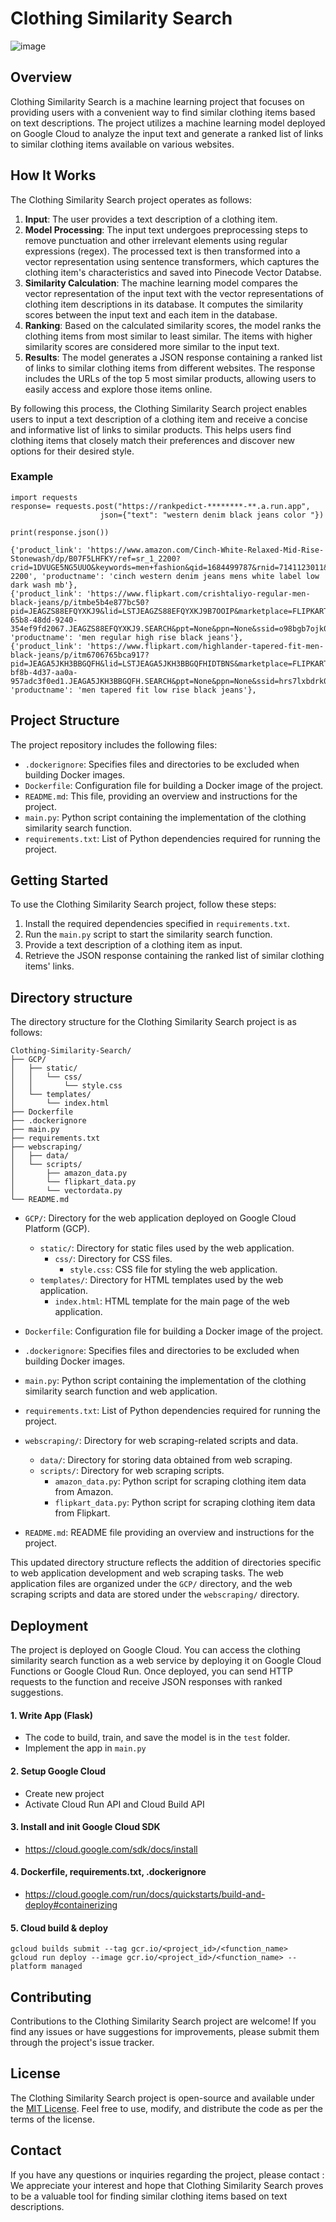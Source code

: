 # Clothing Similarity Search
![image](https://github.com/himan5hu31/Clothing-Similarity-Search/assets/130960032/9ad79965-9179-4999-8943-cb46dcead056)

## Overview

Clothing Similarity Search is a machine learning project that focuses on providing users with a convenient way to find similar clothing items based on text descriptions. The project utilizes a machine learning model deployed on Google Cloud to analyze the input text and generate a ranked list of links to similar clothing items available on various websites.

## How It Works

The Clothing Similarity Search project operates as follows:

1. **Input**: The user provides a text description of a clothing item.
2. **Model Processing**: The input text undergoes preprocessing steps to remove punctuation and other irrelevant elements using regular expressions (regex). The processed text is then transformed into a vector representation using sentence transformers, which captures the clothing item's characteristics and saved into Pinecode Vector Databse.
3. **Similarity Calculation**: The machine learning model compares the vector representation of the input text with the vector representations of clothing item descriptions in its database. It computes the similarity scores between the input text and each item in the database.
4. **Ranking**: Based on the calculated similarity scores, the model ranks the clothing items from most similar to least similar. The items with higher similarity scores are considered more similar to the input text.
5. **Results**: The model generates a JSON response containing a ranked list of links to similar clothing items from different websites. The response includes the URLs of the top 5 most similar products, allowing users to easily access and explore those items online.

By following this process, the Clothing Similarity Search project enables users to input a text description of a clothing item and receive a concise and informative list of links to similar products. This helps users find clothing items that closely match their preferences and discover new options for their desired style.
### Example
```
import requests
response= requests.post("https://rankpedict-********-**.a.run.app",
                    json={"text": "western denim black jeans color "})
                    
print(response.json())

{'product_link': 'https://www.amazon.com/Cinch-White-Relaxed-Mid-Rise-Stonewash/dp/B07F5LHFKY/ref=sr_1_2200?crid=1DVUGE5NG5UUO&keywords=men+fashion&qid=1684499787&rnid=7141123011&s=apparel&sprefix=menfashion%2Caps%2C282&sr=1-2200', 'productname': 'cinch western denim jeans mens white label low dark wash mb'}, 
{'product_link': 'https://www.flipkart.com/crishtaliyo-regular-men-black-jeans/p/itmbe5b4e877bc50?pid=JEAGZS88EFQYXKJ9&lid=LSTJEAGZS88EFQYXKJ9B7OOIP&marketplace=FLIPKART&store=clo&srno=b_20_779&otracker=browse&fm=organic&iid=d54f2af1-65b8-48dd-9240-354ef9fd2067.JEAGZS88EFQYXKJ9.SEARCH&ppt=None&ppn=None&ssid=o98bgb7ojk0000001684497563652', 'productname': 'men regular high rise black jeans'},
{'product_link': 'https://www.flipkart.com/highlander-tapered-fit-men-black-jeans/p/itm6706765bca917?pid=JEAGA5JKH3BBGQFH&lid=LSTJEAGA5JKH3BBGQFHIDTBNS&marketplace=FLIPKART&store=clo%2Fvua&srno=b_8_309&otracker=browse&fm=organic&iid=61d2aecd-bf8b-4d37-aa0a-957adc3f0ed1.JEAGA5JKH3BBGQFH.SEARCH&ppt=None&ppn=None&ssid=hrs7lxbdrk0000001684505882013', 'productname': 'men tapered fit low rise black jeans'},
```
## Project Structure

The project repository includes the following files:

- `.dockerignore`: Specifies files and directories to be excluded when building Docker images.
- `Dockerfile`: Configuration file for building a Docker image of the project.
- `README.md`: This file, providing an overview and instructions for the project.
- `main.py`: Python script containing the implementation of the clothing similarity search function.
- `requirements.txt`: List of Python dependencies required for running the project.

## Getting Started

To use the Clothing Similarity Search project, follow these steps:

1. Install the required dependencies specified in `requirements.txt`.
2. Run the `main.py` script to start the similarity search function.
3. Provide a text description of a clothing item as input.
4. Retrieve the JSON response containing the ranked list of similar clothing items' links.

## Directory structure

The directory structure for the Clothing Similarity Search project is as follows:

```
Clothing-Similarity-Search/
├── GCP/
│   ├── static/
│   │   └── css/
│   │       └── style.css
│   └── templates/
│       └── index.html
├── Dockerfile
├── .dockerignore
├── main.py
├── requirements.txt
├── webscraping/
│   ├── data/
│   └── scripts/
│       ├── amazon_data.py
│       └── flipkart_data.py
│       └── vectordata.py
└── README.md
```

- `GCP/`: Directory for the web application deployed on Google Cloud Platform (GCP).
  - `static/`: Directory for static files used by the web application.
    - `css/`: Directory for CSS files.
      - `style.css`: CSS file for styling the web application.
  - `templates/`: Directory for HTML templates used by the web application.
    - `index.html`: HTML template for the main page of the web application.

- `Dockerfile`: Configuration file for building a Docker image of the project.

- `.dockerignore`: Specifies files and directories to be excluded when building Docker images.

- `main.py`: Python script containing the implementation of the clothing similarity search function and web application.

- `requirements.txt`: List of Python dependencies required for running the project.

- `webscraping/`: Directory for web scraping-related scripts and data.
  - `data/`: Directory for storing data obtained from web scraping.
  - `scripts/`: Directory for web scraping scripts.
    - `amazon_data.py`: Python script for scraping clothing item data from Amazon.
    - `flipkart_data.py`: Python script for scraping clothing item data from Flipkart.

- `README.md`: README file providing an overview and instructions for the project.

This updated directory structure reflects the addition of directories specific to web application development and web scraping tasks. The web application files are organized under the `GCP/` directory, and the web scraping scripts and data are stored under the `webscraping/` directory.


## Deployment

The project is deployed on Google Cloud. You can access the clothing similarity search function as a web service by deploying it on Google Cloud Functions or Google Cloud Run. Once deployed, you can send HTTP requests to the function and receive JSON responses with ranked suggestions.
#### 1. Write App (Flask)
- The code to build, train, and save the model is in the `test` folder.
- Implement the app in `main.py`
#### 2. Setup Google Cloud 
- Create new project
- Activate Cloud Run API and Cloud Build API

#### 3. Install and init Google Cloud SDK
- https://cloud.google.com/sdk/docs/install

#### 4. Dockerfile, requirements.txt, .dockerignore
- https://cloud.google.com/run/docs/quickstarts/build-and-deploy#containerizing

#### 5. Cloud build & deploy
```
gcloud builds submit --tag gcr.io/<project_id>/<function_name>
gcloud run deploy --image gcr.io/<project_id>/<function_name> --platform managed
```
## Contributing

Contributions to the Clothing Similarity Search project are welcome! If you find any issues or have suggestions for improvements, please submit them through the project's issue tracker.

## License

The Clothing Similarity Search project is open-source and available under the [MIT License](LICENSE). Feel free to use, modify, and distribute the code as per the terms of the license.

## Contact

If you have any questions or inquiries regarding the project, please contact :
We appreciate your interest and hope that Clothing Similarity Search proves to be a valuable tool for finding similar clothing items based on text descriptions.
